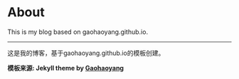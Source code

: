 # About

This is my blog based on gaohaoyang.github.io.

---

这是我的博客，基于gaohaoyang.github.io的模板创建。 


**模板来源:  Jekyll theme by [Gaohaoyang](https://github.com/Gaohaoyang/gaohaoyang.github.io)**

<!--

## 被引用信息


-->



